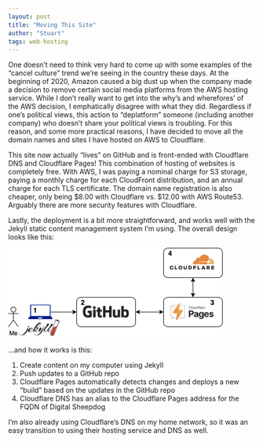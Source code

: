 ```yaml
---
layout: post
title: "Moving This Site"
author: "Stuart"
tags: web-hosting
---
```


One doesn’t need to think very hard to come up with some examples of the “cancel culture” trend we’re seeing in the country these days.  At the beginning of 2020, Amazon caused a big dust up when the company made a decision to remove certain social media platforms from the AWS hosting service.  While I don’t really want to get into the why’s and wherefores’ of the AWS decision, I emphatically disagree with what they did.  Regardless if one’s political views, this action to “deplatform” someone (including another company) who doesn’t share your political views is troubling.  For this reason, and some more practical reasons, I have decided to move all the domain names and sites I have hosted on AWS to Cloudflare.   

This site now actually “lives” on GitHub and is front-ended with Cloudflare DNS and Cloudflare Pages!
This combination of hosting of websites is completely free.  With AWS, I was paying a nominal charge for S3 storage, paying a monthly charge for each CloudFront distribution, and an annual charge for each TLS certificate.  The domain name registration is also cheaper, only being $8.00 with Cloudflare vs. $12.00 with AWS Route53.  Arguably there are more security features with Cloudflare.  

Lastly, the deployment is a bit more straightforward, and works well with the Jekyll static content management system I’m using.  The overall design looks like this:

<img src="/images/blog_hosting.png">

…and how it works is this:

1.	Create content on my computer using Jekyll
2.	Push updates to a GitHub repo
3.	Cloudflare Pages automatically detects changes and deploys a new “build” based on the updates in the GitHub repo
4.	Cloudflare DNS has an alias to the Cloudflare Pages address for the FQDN of Digital Sheepdog

<p>I’m also already using Cloudflare’s DNS on my home network, so it was an easy transition to using their hosting service and DNS as well.</p>
